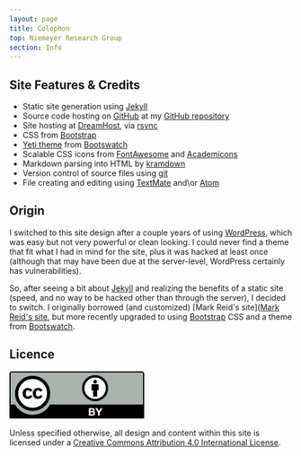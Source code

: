 ```yaml
---
layout: page
title: Colophon
top: Niemeyer Research Group
section: Info
---
```


Site Features & Credits
-----------------------

* Static site generation using [Jekyll][]
* Source code hosting on [GitHub][] at my [GitHub repository](https://github.com/kyleniemeyer/kyleniemeyer.com)
* Site hosting at [DreamHost](http://dreamhost.com/), via [rsync](http://www.samba.org/rsync/)
* CSS from [Bootstrap](http://getboostrap.com/)
* [Yeti theme](http://bootswatch.com/yeti/) from [Bootswatch](http://bootswatch.com/)
* Scalable CSS icons from [FontAwesome](http://fortawesome.github.io/Font-Awesome/) and [Academicons](https://jpswalsh.github.io/academicons/)
* Markdown parsing into HTML by [kramdown](http://kramdown.gettalong.org)
* Version control of source files using [git](https://git-scm.com)
* File creating and editing using [TextMate](http://macromates.com/) and\or [Atom](https://atom.io)

Origin
------

I switched to this site design after a couple years of using [WordPress](http://wordpress.org/), which was easy but not very powerful or clean looking. I could never find a theme that fit what I had in mind for the site, plus it was hacked at least once (although that may have been due at the server-level, WordPress certainly has vulnerabilities).

So, after seeing a bit about [Jekyll][] and realizing the benefits of a static site (speed, and no way to be hacked other than through the server), I decided to switch. I originally borrowed (and customized) [Mark Reid's site]([Mark Reid's site](http://mark.reid.name/), but more recently upgraded to using [Bootstrap](http://getboostrap.com/) CSS and a theme from [Bootswatch](http://bootswatch.com/).

Licence
-------

<a rel="license" href="http://creativecommons.org/licenses/by/4.0/">
<img class="inset right" alt="Creative Commons License" style="border-width:0" src="/assets/img/cc-by.svg" />
</a>

Unless specified otherwise, all design and content within this site is licensed under a <a rel="license" href="http://creativecommons.org/licenses/by/4.0/">Creative Commons Attribution 4.0 International License</a>.


[Jekyll]: http://jekyllrb.com
[GitHub]: https://github.com/

